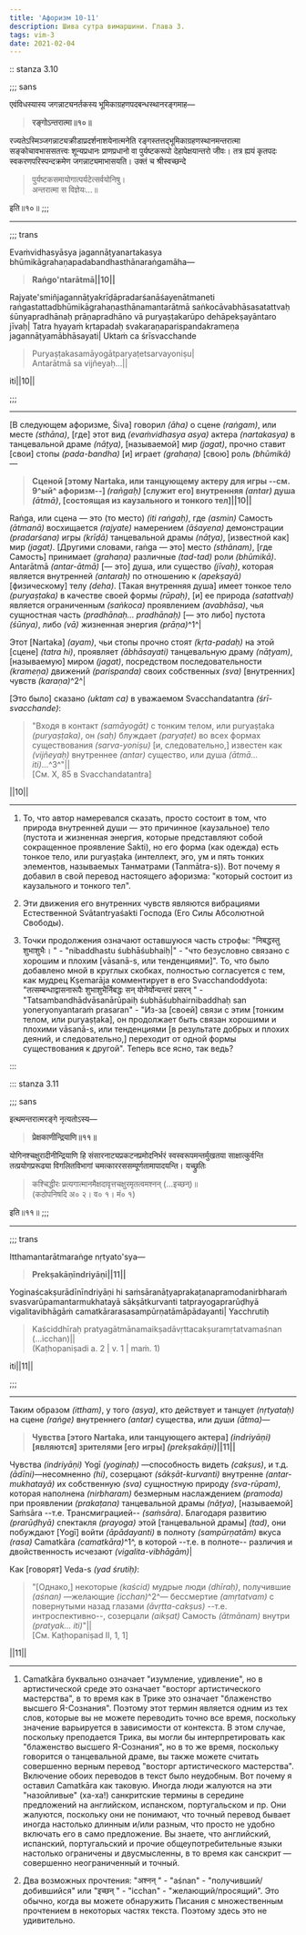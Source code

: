 ```yaml
---
title: 'Афоризм 10-11'
description: Шива сутра вимаршини. Глава 3.
tags: vim-3
date: 2021-02-04
---
```


:: stanza 3.10

;;; sans

एवंविधस्यास्य जगन्नाट्यनर्तकस्य भूमिकाग्रहणपदबन्धस्थानरङ्गमाह—

> **रङ्गोऽन्तरात्मा॥१०॥**

रज्यतेऽस्मिञ्जगन्नाट्यक्रीडाप्रदर्शनाशयेनात्मनेति रङ्गस्तत्तद्भूमिकाग्रहणस्थानमन्तरात्मा सङ्कोचावभाससतत्त्वः शून्यप्रधानः प्राणप्रधानो वा पुर्यष्टकरूपो देहापेक्षयान्तरो जीवः। तत्र ह्ययं कृतपदः स्वकरणपरिस्पन्दक्रमेण जगन्नाट्यमाभासयति। उक्तं च श्रीस्वच्छन्दे

> पुर्यष्टकसमायोगात्पर्यटेत्सर्वयोनिषु।  
> अन्तरात्मा स विज्ञेयः...॥

इति॥१०॥
;;;

---

;;; trans

Evaṁvidhasyāsya jagannāṭyanartakasya bhūmikāgrahaṇapadabandhasthānaraṅgamāha—

> **Raṅgo'ntarātmā||10||**

Rajyate'smiñjagannāṭyakrīḍāpradarśanāśayenātmaneti raṅgastattadbhūmikāgrahaṇasthānamantarātmā saṅkocāvabhāsasatattvaḥ śūnyapradhānaḥ prāṇapradhāno vā puryaṣṭakarūpo dehāpekṣayāntaro jīvaḥ| Tatra hyayaṁ kṛtapadaḥ svakaraṇaparispandakrameṇa jagannāṭyamābhāsayati| Uktaṁ ca śrīsvacchande

> Puryaṣṭakasamāyogātparyaṭetsarvayoniṣu|  
> Antarātmā sa vijñeyaḥ...||

iti||10||

;;;

---

[В следующем афоризме, Śiva] говорил _(āha)_ о сцене _(raṅgam)_, или месте _(sthāna)_, [где] этот вид _(evaṁvidhasya asya)_ актера _(nartakasya)_ в танцевальной драме _(nāṭya)_, [называемой] мир _(jagat)_, прочно ставит [свои] стопы _(pada-bandha)_ [и] играет _(grahaṇa)_ [свою] роль _(bhūmikā)_—

> **Сценой [этому Nartaka, или танцующему актеру для игры --см. 9^ый^ афоризм--] _(raṅgaḥ)_ [служит его] внутренняя _(antar)_ душа _(ātmā)_, [состоящая из каузального и тонкого тел]||10||**

Raṅga, или сцена — это (то место) _(iti raṅgaḥ)_, где _(asmin)_ Самость _(ātmanā)_ восхищается _(rajyate)_ намерением _(āśayena)_ демонстрации _(pradarśana)_ игры _(krīḍā)_ танцевальной драмы _(nāṭya)_, [известной как] мир _(jagat)_. [Другими словами, raṅga — это] место _(sthānam)_, [где Самость] принимает _(grahaṇa)_ различные _(tad-tad)_ роли _(bhūmikā)_. Antarātmā _(antar-ātmā)_ [— это] душа, или существо _(jīvaḥ)_, которая является внутренней _(antaraḥ)_ по отношению к _(apekṣayā)_ [физическому] телу _(deha)_. [Такая внутренняя душа] имеет тонкое тело _(puryaṣṭaka)_ в качестве своей формы _(rūpaḥ)_, [и] ее природа _(satattvaḥ)_ является ограниченным _(saṅkoca)_ проявлением _(avabhāsa)_, чья сущностная часть _(pradhānaḥ... pradhānaḥ)_ [— это либо] пустота _(śūnya)_, либо _(vā)_ жизненная энергия _(prāṇa)_^1^|

Этот [Nartaka] _(ayam)_, чьи стопы прочно стоят _(kṛta-padaḥ)_ на этой [сцене] _(tatra hi)_, проявляет _(ābhāsayati)_ танцевальную драму _(nāṭyam)_, [называемую] миром _(jagat)_, посредством последовательности _(krameṇa)_ движений _(parispanda)_ своих собственных _(sva)_ [внутренних] чувств _(karaṇa)_^2^|

[Это было] сказано _(uktam ca)_ в уважаемом Svacchandatantra _(śrī-svacchande)_:

> "Входя в контакт _(samāyogāt)_ с тонким телом, или puryaṣṭaka _(puryaṣṭaka)_, он _(saḥ)_ блуждает _(paryaṭet)_ во всех формах существования _(sarva-yoniṣu)_ [и, следовательно,] известен как _(vijñeyaḥ)_ внутреннее _(antar)_ существо, или душа _(ātmā... iti)_...^3^"||  
> [См. X, 85 в Svacchandatantra]

||10||

---

1. То, что автор намеревался сказать, просто состоит в том, что природа внутренней души — это причинное (каузальное) тело (пустота и жизненная энергия, которые представляют собой сокращенное проявление Śakti), но его форма (как одежда) есть тонкое тело, или puryaṣṭaka (интеллект, эго, ум и пять тонких элементов, называемых Танматрами (Tanmātra-s)). Вот почему я добавил в свой перевод настоящего афоризма: "который состоит из каузального и тонкого тел".

2. Эти движения его внутренних чувств являются вибрациями Естественной Svātantryaśakti Господа (Его Силы Абсолютной Свободы).

3. Точки продолжения означают оставшуюся часть строфы: "निबद्धस्तु शुभाशुभैः।     " - "nibaddhastu śubhāśubhaiḥ|" - "что безусловно связано с хорошим и плохим [vāsanā-s, или тенденциями]". То, что было добавлено мной в круглых скобках, полностью согласуется с тем, как мудрец Kṣemarāja комментирует в его Svacchandoddyota: "तत्सम्बन्धाद्वासनारूपैः शुभाशुभैर्निबद्धः सन् योनेर्योन्यन्तरं प्रसरन्     " - "Tatsambandhādvāsanārūpaiḥ śubhāśubhairnibaddhaḥ san yoneryonyantaraṁ prasaran" - "Из-за [своей] связи с этим [тонким телом, или puryaṣṭaka], он продолжает быть связан хорошими и плохими vāsanā-s, или тенденциями [в результате добрых и плохих деяний, и следовательно,] переходит от одной формы существования к другой". Теперь все ясно, так ведь?

:::

::: stanza 3.11

;;; sans

इत्थमन्तरात्मरङ्गे नृत्यतोऽस्य—

> **प्रेक्षकाणीन्द्रियाणि॥११॥**

योगिनश्चक्षुरादीनीन्द्रियाणि हि संसारनाट्यप्रकटनप्रमोदनिर्भरं स्वस्वरूपमन्तर्मुखतया साक्षात्कुर्वन्ति तत्प्रयोगप्ररूढ्या विगलितविभागां चमत्काररससम्पूर्णतामापादयन्ति। यच्छ्रुतिः

> कश्चिद्धीरः प्रत्यगात्मानमैक्षदावृत्तचक्षुरमृतत्वमश्नन् (...इच्छन्)॥  
> (कठोपनिषदि अ० २। व० १। मं० १)

इति॥११॥
;;;

---

;;; trans

Itthamantarātmaraṅge nṛtyato'sya—

> **Prekṣakāṇīndriyāṇi||11||**

Yoginaścakṣurādīnīndriyāṇi hi saṁsāranāṭyaprakaṭanapramodanirbharaṁ svasvarūpamantarmukhatayā sākṣātkurvanti tatprayogaprarūḍhyā vigalitavibhāgāṁ camatkārarasasampūrṇatāmāpādayanti| Yacchrutiḥ

> Kaściddhīraḥ pratyagātmānamaikṣadāvṛttacakṣuramṛtatvamaśnan (...icchan)||  
> (Kaṭhopaniṣadi a. 2 | v. 1 | maṁ. 1)

iti||11||

;;;

---

Таким образом _(ittham)_, у того _(asya)_, кто действует и танцует _(nṛtyataḥ)_ на сцене _(raṅge)_ внутреннего _(antar)_ существа, или души _(ātma)_—

> **Чувства [этого Nartaka, или танцующего актера] _(indriyāṇi)_ [являются] зрителями [его игры] _(prekṣakāṇi)_||11||**

Чувства _(indriyāṇi)_ Yogī _(yoginaḥ)_ —способность видеть _(cakṣus)_, и т.д. _(ādīni)_—несомненно _(hi)_, созерцают _(sākṣāt-kurvanti)_ внутренне _(antar-mukhatayā)_ их собственную _(sva)_ сущностную природу _(sva-rūpam)_, которая наполнена _(nirbharam)_ безмерным наслаждением _(pramoda)_ при проявлении _(prakaṭana)_ танцевальной драмы _(nāṭya)_, [называемой] Saṁsāra --т.е. Трансмиграцией-- _(saṁsāra)_. Благодаря развитию _(prarūḍhyā)_ спектакля _(prayoga)_ этой [танцевальной драмы] _(tad)_, они побуждают [Yogī] войти _(āpādayanti)_ в полноту _(sampūrṇatām)_ вкуса _(rasa)_ Camatkāra _(camatkāra)_^1^, в которой --т.е. в полноте-- различия и двойственность исчезают _(vigalita-vibhāgām)_|

Как [говорят] Veda-s _(yad śrutiḥ)_:

> "[Однако,] некоторые _(kaścid)_ мудрые люди _(dhīraḥ)_, получившие _(aśnan)_ —желающие _(icchan)_^2^— бессмертие _(amṛtatvam)_ с повернутыми назад глазами _(āvṛtta-cakṣus)_ --т.е. интроспективно--, созерцали _(aikṣat)_ Самость _(ātmānam)_ внутри _(pratyak... iti)_"||  
> [См. Kaṭhopaniṣad II, 1, 1]

||11||

---

1. Camatkāra буквально означает "изумление, удивление", но в артистической среде это означает "восторг артистического мастерства", в то время как в Трике это означает "блаженство высшего Я-Сознания". Поэтому этот термин является одним из тех слов, которые вы не можете переводить точно все время, поскольку значение варьируется в зависимости от контекста. В этом случае, поскольку преподается Трика, вы могли бы интерпретировать как "блаженство высшего Я-Сознания", но в то же время, поскольку говорится о танцевальной драме, вы также можете считать совершенно верным перевод "восторг артистического мастерства". Включение обоих переводов в текст было неудобным. Вот почему я оставил Camatkāra как таковую. Иногда люди жалуются на эти "назойливые" (ха-ха!) санкритские термины в середине предложений на английском, испанском, португальском и пр. Они жалуются, поскольку они не понимают, что точный перевод бывает иногда настолько длинным и/или разным, что просто не удобно включать его в само предложение. Вы знаете, что английский, испанский, португальский и прочие общеупотребительные языки настолько ограничены и двусмысленны, в то время как санскрит — совершенно неограниченный и точный.

2. Два возможных прочтения: "अश्नन् " - "aśnan" - "получивший/добившийся" или "इच्छन् " - "icchan" - "желающий/просящий". Это обычно, когда вы можете обнаружить Писания с множественным прочтением в некоторых частях текста. Поэтому здесь это не удивительно.
